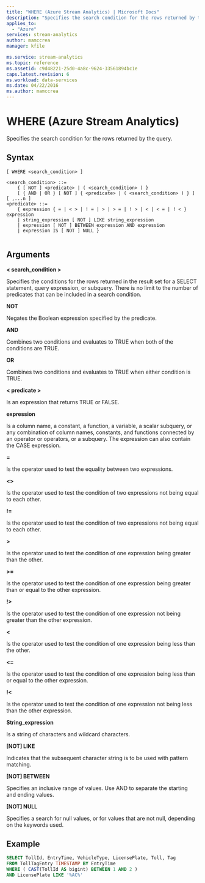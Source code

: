 ```yaml
---
title: "WHERE (Azure Stream Analytics) | Microsoft Docs"
description: "Specifies the search condition for the rows returned by the query. "
applies_to: 
  - "Azure"
services: stream-analytics
author: mamccrea
manager: kfile

ms.service: stream-analytics
ms.topic: reference
ms.assetid: c9d48221-25d0-4a8c-9624-33561894bc1e
caps.latest.revision: 6
ms.workload: data-services
ms.date: 04/22/2016
ms.author: mamccrea
---
```

# WHERE (Azure Stream Analytics)
  Specifies the search condition for the rows returned by the query.  
  
 ## Syntax  
  
```  
[ WHERE <search_condition> ]  
  
<search_condition> ::=   
    { [ NOT ] <predicate> | ( <search_condition> ) }   
    [ { AND | OR } [ NOT ] { <predicate> | ( <search_condition> ) } ]   
[ ,...n ]   
<predicate> ::=   
    { expression { = | < > | ! = | > | > = | ! > | < | < = | ! < } expression   
    | string_expression [ NOT ] LIKE string_expression   
    | expression [ NOT ] BETWEEN expression AND expression   
    | expression IS [ NOT ] NULL }  
  
```  
  
## Arguments  
 **\< search_condition >**  
  
 Specifies the conditions for the rows returned in the result set for a SELECT statement, query expression, or subquery. There is no limit to the number of predicates that can be included in a search condition.  
  
 **NOT**  
  
 Negates the Boolean expression specified by the predicate.  
  
 **AND**  
  
 Combines two conditions and evaluates to TRUE when both of the conditions are TRUE.  
  
 **OR**  
  
 Combines two conditions and evaluates to TRUE when either condition is TRUE.  
  
 **\< predicate >**  
  
 Is an expression that returns TRUE or FALSE.  
  
 **expression**  
  
 Is a column name, a constant, a function, a variable, a scalar subquery, or any combination of column names, constants, and functions connected by an operator or operators, or a subquery. The expression can also contain the CASE expression.  
  
 **=**  
  
 Is the operator used to test the equality between two expressions.  
  
 **<>**  
  
 Is the operator used to test the condition of two expressions not being equal to each other.  
  
 **!=**  
  
 Is the operator used to test the condition of two expressions not being equal to each other.  
  
 **>**  
  
 Is the operator used to test the condition of one expression being greater than the other.  
  
 **>=**  
  
 Is the operator used to test the condition of one expression being greater than or equal to the other expression.  
  
 **!>**  
  
 Is the operator used to test the condition of one expression not being greater than the other expression.  
  
 **<**  
  
 Is the operator used to test the condition of one expression being less than the other.  
  
 **<=**  
  
 Is the operator used to test the condition of one expression being less than or equal to the other expression.  
  
 **!<**  
  
 Is the operator used to test the condition of one expression not being less than the other expression.  
  
 **String_expression**  
  
 Is a string of characters and wildcard characters.  
  
 **[NOT] LIKE**  
  
 Indicates that the subsequent character string is to be used with pattern matching.  
  
 **[NOT] BETWEEN**  
  
 Specifies an inclusive range of values. Use AND to separate the starting and ending values.  
  
 **[NOT] NULL**  
  
 Specifies a search for null values, or for values that are not null, depending on the keywords used.  
  
## Example  
  
```SQL  
SELECT TollId, EntryTime, VehicleType, LicensePlate, Toll, Tag  
FROM TollTagEntry TIMESTAMP BY EntryTime  
WHERE ( CAST(TollId AS bigint) BETWEEN 1 AND 2 )  
AND LicensePlate LIKE '%AC%'  
  
```  
  
  
